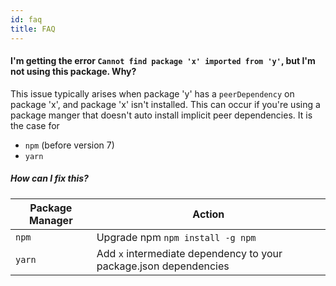 ```yaml
---
id: faq
title: FAQ
---
```


#### I'm getting the error `Cannot find package 'x' imported from 'y'`, but I'm not using this package. Why?

This issue typically arises when package 'y' has a `peerDependency` on package 'x', and package 'x' isn't installed. This can occur if you're using a package manger that doesn't auto install implicit peer dependencies. It is the case for

- `npm` (before version 7)
- `yarn`

##### How can I fix this?

| Package Manager | Action                                                            |
| --------------- | ----------------------------------------------------------------- |
| `npm`           | Upgrade npm `npm install -g npm`                                  |
| `yarn`          | Add `x` intermediate dependency to your package.json dependencies |
